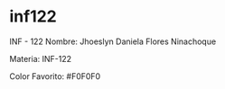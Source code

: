# inf122
INF - 122
Nombre: Jhoeslyn Daniela Flores Ninachoque

Materia: INF-122

Color Favorito: #F0F0F0
